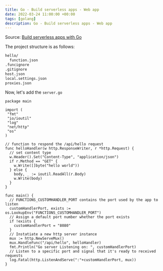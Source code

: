 ```yaml
---
title: Go - Build serverless apps - Web app
date: 2022-03-24 11:00:00 +00:00
tags: [golang]
description: Go - Build serverless apps - Web app
---
```


Source: [Build serverless apps with Go](https://docs.microsoft.com/en-us/learn/modules/serverless-go/)

The project structure is as follows:
```bash
hello/
  function.json
.funcignore
.gitignore
host.json
local.settings.json
proxies.json
```

Now, let's add the `server.go`

```golang
package main

import (
 "fmt"
 "io/ioutil"
 "log"
 "net/http"
 "os"
)

// function to respond the /api/hello request
func helloHandler(w http.ResponseWriter, r *http.Request) {
  // set content type
  w.Header().Set("Content-Type", "application/json")
  if r.Method == "GET" {
    w.Write([]byte("hello world"))
  } else {
    body, _ := ioutil.ReadAll(r.Body)
    w.Write(body)
  }
}

func main() {
  // FUNCTIONS_CUSTOMHANDLER_PORT contains the port used by the app to listen
  customHandlerPort, exists := os.LookupEnv("FUNCTIONS_CUSTOMHANDLER_PORT")
  // Assign a default port number whether the port exists
  if !exists {
    customHandlerPort = "8080"
  }
  // Instatiate a new http server instance
  mux := http.NewServeMux()
  mux.HandleFunc("/api/hello", helloHandler)
  fmt.Println("Go server Listening on: ", customHandlerPort)
  // Listen to a specific port and signal that it's ready to received requests
  log.Fatal(http.ListenAndServe(":"+customHandlerPort, mux))
}
```




